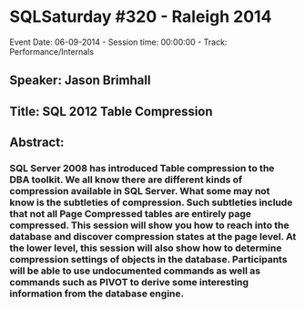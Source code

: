 # SQLSaturday #320 - Raleigh 2014
Event Date: 06-09-2014 - Session time: 00:00:00 - Track: Performance/Internals
## Speaker: Jason Brimhall
## Title: SQL 2012 Table Compression
## Abstract:
### SQL Server 2008 has introduced Table compression to the DBA toolkit. We all know there are different kinds of compression available in SQL Server. What some may not know is the subtleties of compression. Such subtleties include that not all Page Compressed tables are entirely page compressed. This session will show you how to reach into the database and discover compression states at the page level. At the lower level, this session will also show how to determine compression settings of objects in the database. Participants will be able to use undocumented commands as well as commands such as PIVOT to derive some interesting information from the database engine.
